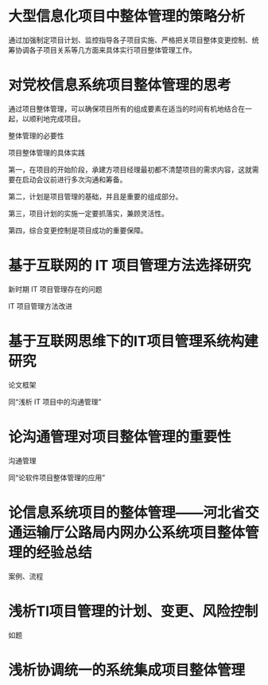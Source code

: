 # 大型信息化项目中整体管理的策略分析

通过加强制定项目计划、监控指导各子项目实施、严格把关项目整体变更控制、统筹协调各子项目关系等几方面来具体实行项目整体管理工作。

# 对党校信息系统项目整体管理的思考

通过项目整体管理，可以确保项目所有的组成要素在适当的时间有机地结合在一起，以顺利地完成项目。

整体管理的必要性

项目整体管理的具体实践

第一，在项目的开始阶段，承建方项目经理最初都不清楚项目的需求内容，这就需要在启动会议前进行多次沟通和筹备。

第二，计划是项目管理的基础，并且是重要的组成部分。

第三，项目计划的实施一定要抓落实，兼顾灵活性。

第四，综合变更控制是项目成功的重要保障。

# 基于互联网的 IT 项目管理方法选择研究

新时期 IT 项目管理存在的问题

IT 项目管理方法改进

# 基于互联网思维下的IT项目管理系统构建研究

论文框架

同“浅析 IT 项目中的沟通管理”

# 论沟通管理对项目整体管理的重要性

沟通管理

同“论软件项目整体管理的应用”

# 论信息系统项目的整体管理——河北省交通运输厅公路局内网办公系统项目整体管理的经验总结

案例、流程

# 浅析Tl项目管理的计划、变更、风险控制

如题

# 浅析协调统一的系统集成项目整体管理

